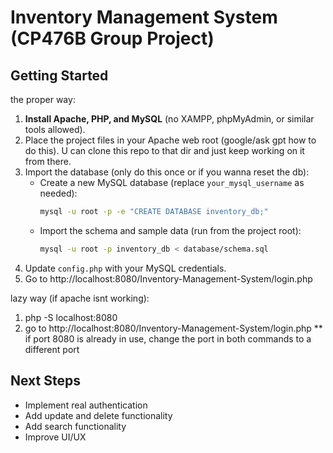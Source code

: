 # Inventory Management System (CP476B Group Project)

## Getting Started

the proper way:

1. **Install Apache, PHP, and MySQL** (no XAMPP, phpMyAdmin, or similar tools allowed).
2. Place the project files in your Apache web root (google/ask gpt how to do this). U can clone this repo to that dir and just keep working on it from there.
3. Import the database (only do this once or if you wanna reset the db):
   - Create a new MySQL database (replace `your_mysql_username` as needed):
     ```sh
     mysql -u root -p -e "CREATE DATABASE inventory_db;"
     ```
   - Import the schema and sample data (run from the project root):
     ```sh
     mysql -u root -p inventory_db < database/schema.sql
     ```
4. Update `config.php` with your MySQL credentials.
5. Go to http://localhost:8080/Inventory-Management-System/login.php

lazy way (if apache isnt working):

1. php -S localhost:8080
2. go to http://localhost:8080/Inventory-Management-System/login.php
   \*\* if port 8080 is already in use, change the port in both commands to a different port

## Next Steps

- Implement real authentication
- Add update and delete functionality
- Add search functionality
- Improve UI/UX

```

```
